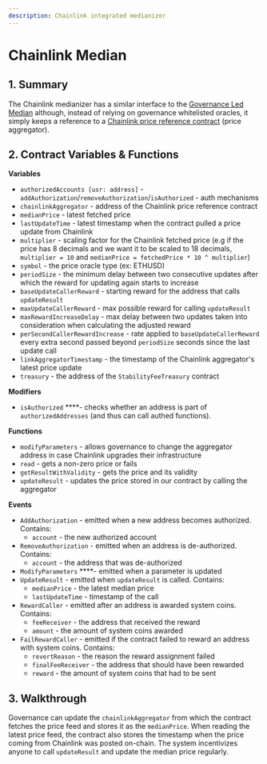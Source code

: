 ```yaml
---
description: Chainlink integrated medianizer
---
```


# Chainlink Median

## 1. Summary <a id="1-introduction"></a>

The Chainlink medianizer has a similar interface to the [Governance Led Median](https://reflexer-labs.gitbook.io/geb/system-contracts/untitled-1/medianizer/governance-led) although, instead of relying on governance whitelisted oracles, it simply keeps a reference to a [Chainlink price reference contract](https://feeds.chain.link/) \(price aggregator\).

## 2. Contract Variables & Functions <a id="2-contract-details"></a>

**Variables**

* `authorizedAccounts [usr: address]` - `addAuthorization`/`removeAuthorization`/`isAuthorized` - auth mechanisms
* `chainlinkAggregator` - address of the Chainlink price reference contract
* `medianPrice` - latest fetched price 
* `lastUpdateTime` - latest timestamp when the contract pulled a price update from Chainlink
* `multiplier` - scaling factor for the Chainlink fetched price \(e.g if the price has 8 decimals and we want it to be scaled to 18 decimals, `multiplier = 10` and `medianPrice = fetchedPrice * 10 ^ multiplier`\)
* `symbol` - the price oracle type \(ex: ETHUSD\)
* `periodSize` - the minimum delay between two consecutive updates after which the reward for updating again starts to increase
* `baseUpdateCallerReward` - starting reward for the address that calls `updateResult`
* `maxUpdateCallerReward` - max possible reward for calling `updateResult`
* `maxRewardIncreaseDelay` - max delay between two updates taken into consideration when calculating the adjusted reward
* `perSecondCallerRewardIncrease` - rate applied to `baseUpdateCallerReward` every extra second passed beyond `periodSize` seconds since the last update call
* `linkAggregatorTimestamp` - the timestamp of the Chainlink aggregator's latest price update
* `treasury` - the address of the `StabilityFeeTreasury` contract

**Modifiers**

* `isAuthorized` ****- checks whether an address is part of `authorizedAddresses` \(and thus can call authed functions\).

**Functions**

* `modifyParameters` - allows governance to change the aggregator address in case Chainlink upgrades their infrastructure
* `read` - gets a non-zero price or fails
* `getResultWithValidity` - gets the price and its validity
* `updateResult` - updates the price stored in our contract by calling the aggregator

**Events**

* `AddAuthorization` - emitted when a new address becomes authorized. Contains:
  * `account` - the new authorized account
* `RemoveAuthorization` - emitted when an address is de-authorized. Contains:
  * `account` - the address that was de-authorized
* `ModifyParameters` ****- emitted when a parameter is updated
* `UpdateResult` - emitted when `updateResult` is called. Contains:
  * `medianPrice` - the latest median price
  * `lastUpdateTime` - timestamp of the call
* `RewardCaller` - emitted after an address is awarded system coins. Contains:
  * `feeReceiver` - the address that received the reward
  * `amount` - the amount of system coins awarded
* `FailRewardCaller` - emitted if the contract failed to reward an address with system coins. Contains:
  * `revertReason` - the reason the reward assignment failed
  * `finalFeeReceiver` - the address that should have been rewarded
  * `reward` - the amount of system coins that had to be sent

## 3. Walkthrough

Governance can update the `chainlinkAggregator` from which the contract fetches the price feed and stores it as the `medianPrice`. When reading the latest price feed, the contract also stores the timestamp when the price coming from Chainlink was posted on-chain. The system incentivizes anyone to call `updateResult` and update the median price regularly.


